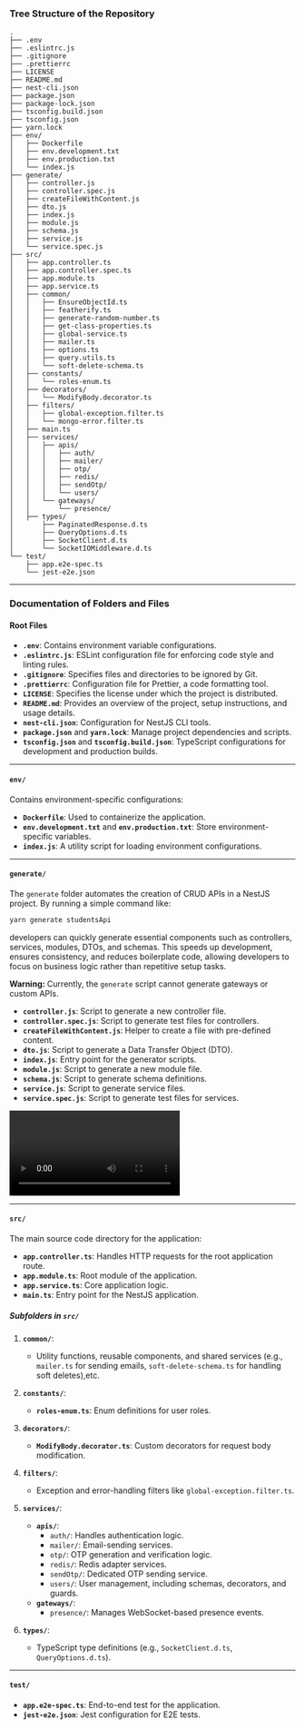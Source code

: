 ### **Tree Structure of the Repository**

```
.
├── .env
├── .eslintrc.js
├── .gitignore
├── .prettierrc
├── LICENSE
├── README.md
├── nest-cli.json
├── package.json
├── package-lock.json
├── tsconfig.build.json
├── tsconfig.json
├── yarn.lock
├── env/
│   ├── Dockerfile
│   ├── env.development.txt
│   ├── env.production.txt
│   └── index.js
├── generate/
│   ├── controller.js
│   ├── controller.spec.js
│   ├── createFileWithContent.js
│   ├── dto.js
│   ├── index.js
│   ├── module.js
│   ├── schema.js
│   ├── service.js
│   └── service.spec.js
├── src/
│   ├── app.controller.ts
│   ├── app.controller.spec.ts
│   ├── app.module.ts
│   ├── app.service.ts
│   ├── common/
│   │   ├── EnsureObjectId.ts
│   │   ├── featherify.ts
│   │   ├── generate-random-number.ts
│   │   ├── get-class-properties.ts
│   │   ├── global-service.ts
│   │   ├── mailer.ts
│   │   ├── options.ts
│   │   ├── query.utils.ts
│   │   └── soft-delete-schema.ts
│   ├── constants/
│   │   └── roles-enum.ts
│   ├── decorators/
│   │   └── ModifyBody.decorator.ts
│   ├── filters/
│   │   ├── global-exception.filter.ts
│   │   └── mongo-error.filter.ts
│   ├── main.ts
│   ├── services/
│   │   ├── apis/
│   │   │   ├── auth/
│   │   │   ├── mailer/
│   │   │   ├── otp/
│   │   │   ├── redis/
│   │   │   ├── sendOtp/
│   │   │   └── users/
│   │   └── gateways/
│   │       └── presence/
│   ├── types/
│       ├── PaginatedResponse.d.ts
│       ├── QueryOptions.d.ts
│       ├── SocketClient.d.ts
│       └── SocketIOMiddleware.d.ts
└── test/
    ├── app.e2e-spec.ts
    └── jest-e2e.json
```

---

### **Documentation of Folders and Files**

#### **Root Files**

- **`.env`**: Contains environment variable configurations.
- **`.eslintrc.js`**: ESLint configuration file for enforcing code style and linting rules.
- **`.gitignore`**: Specifies files and directories to be ignored by Git.
- **`.prettierrc`**: Configuration file for Prettier, a code formatting tool.
- **`LICENSE`**: Specifies the license under which the project is distributed.
- **`README.md`**: Provides an overview of the project, setup instructions, and usage details.
- **`nest-cli.json`**: Configuration for NestJS CLI tools.
- **`package.json`** and **`yarn.lock`**: Manage project dependencies and scripts.
- **`tsconfig.json`** and **`tsconfig.build.json`**: TypeScript configurations for development and production builds.

---

#### **`env/`**

Contains environment-specific configurations:

- **`Dockerfile`**: Used to containerize the application.
- **`env.development.txt`** and **`env.production.txt`**: Store environment-specific variables.
- **`index.js`**: A utility script for loading environment configurations.

---
#### **`generate/`**

The `generate` folder automates the creation of CRUD APIs in a NestJS project. By running a simple command like:

```bash
yarn generate studentsApi
```

developers can quickly generate essential components such as controllers, services, modules, DTOs, and schemas. This speeds up development, ensures consistency, and reduces boilerplate code, allowing developers to focus on business logic rather than repetitive setup tasks.

**Warning:** Currently, the `generate` script cannot generate gateways or custom APIs.

- **`controller.js`**: Script to generate a new controller file.
- **`controller.spec.js`**: Script to generate test files for controllers.
- **`createFileWithContent.js`**: Helper to create a file with pre-defined content.
- **`dto.js`**: Script to generate a Data Transfer Object (DTO).
- **`index.js`**: Entry point for the generator scripts.
- **`module.js`**: Script to generate a new module file.
- **`schema.js`**: Script to generate schema definitions.
- **`service.js`**: Script to generate service files.
- **`service.spec.js`**: Script to generate test files for services.

![Video](Assets/Screencast_20241216_145154.webm)

---

#### **`src/`**

The main source code directory for the application:

- **`app.controller.ts`**: Handles HTTP requests for the root application route.
- **`app.module.ts`**: Root module of the application.
- **`app.service.ts`**: Core application logic.
- **`main.ts`**: Entry point for the NestJS application.

##### **Subfolders in `src/`**

1. **`common/`**:
    
    - Utility functions, reusable components, and shared services (e.g., `mailer.ts` for sending emails, `soft-delete-schema.ts` for handling soft deletes),etc.
2. **`constants/`**:
    
    - **`roles-enum.ts`**: Enum definitions for user roles.
3. **`decorators/`**:
    
    - **`ModifyBody.decorator.ts`**: Custom decorators for request body modification.
4. **`filters/`**:
    
    - Exception and error-handling filters like `global-exception.filter.ts`.
5. **`services/`**:
    
    - **`apis/`**:
        - `auth/`: Handles authentication logic.
        - `mailer/`: Email-sending services.
        - `otp/`: OTP generation and verification logic.
        - `redis/`: Redis adapter services.
        - `sendOtp/`: Dedicated OTP sending service.
        - `users/`: User management, including schemas, decorators, and guards.
    - **`gateways/`**:
        - `presence/`: Manages WebSocket-based presence events.
6. **`types/`**:
    
    - TypeScript type definitions (e.g., `SocketClient.d.ts`, `QueryOptions.d.ts`).

---

#### **`test/`**

- **`app.e2e-spec.ts`**: End-to-end test for the application.
- **`jest-e2e.json`**: Jest configuration for E2E tests.